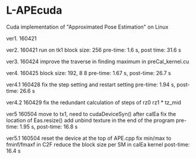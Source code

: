 # L-APEcuda

Cuda implementation of "Approximated Pose Estimation" on Linux

ver1. 160421

ver2. 160421 run on tk1
  block size: 256
  pre-time: 1.6 s, post time: 31.6 s 

ver3. 160424 improve the traverse in finding maximum in preCal_kernel.cu

ver4. 160425
  block size: 192, 8 8
  pre-time: 1.67 s, post-time: 26.7 s

ver4.1 160428
  fix the step setting and restart setting
  pre-time: 1.94 s, post-time: 26.6 s

ver4.2 160429
  fix the redundant calculation of steps of rz0 rz1 * tz_mid

ver5 160504
  move to tx1, need to cudaDeviceSyn() after calEa
  fix the location of Eas.resize()
  add unbind texture in the end of the program
  pre-time: 1.95 s, post-time: 16.8 s

ver5.1 160504
  reset the device at the top of APE.cpp
  fix min/max to fminf/fmaxf in C2F
  reduce the block size per SM in calEa kernel
  post-time: 16.4 s
